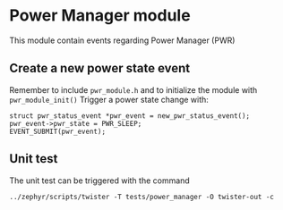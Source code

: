 # Power Manager module
This module contain events regarding Power Manager (PWR)


## Create a new power state event
Remember to include `pwr_module.h` and to initialize the module with `pwr_module_init()`
Trigger a power state change with:
```
struct pwr_status_event *pwr_event = new_pwr_status_event();
pwr_event->pwr_state = PWR_SLEEP;
EVENT_SUBMIT(pwr_event);
```

## Unit test
The unit test can be triggered with the command
```
../zephyr/scripts/twister -T tests/power_manager -O twister-out -c
```
